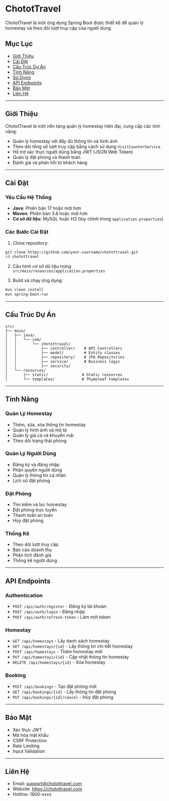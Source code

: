 # ChototTravel

ChototTravel là một ứng dụng Spring Boot được thiết kế để quản lý homestay và theo dõi lượt truy cập của người dùng.

## Mục Lục

- [Giới Thiệu](#giới-thiệu)
- [Cài Đặt](#cài-đặt)
- [Cấu Trúc Dự Án](#cấu-trúc-dự-án)
- [Tính Năng](#tính-năng)
- [Sử Dụng](#sử-dụng)
- [API Endpoints](#api-endpoints)
- [Bảo Mật](#bảo-mật)
- [Liên Hệ](#liên-hệ)

---

## Giới Thiệu

ChototTravel là một nền tảng quản lý homestay hiện đại, cung cấp các tính năng:
- Quản lý homestay với đầy đủ thông tin và hình ảnh
- Theo dõi tổng số lượt truy cập bằng cách sử dụng `VisitCounterService`
- Hỗ trợ xác thực người dùng bằng JWT (JSON Web Token)
- Quản lý đặt phòng và thanh toán
- Đánh giá và phản hồi từ khách hàng

---

## Cài Đặt

### Yêu Cầu Hệ Thống
- **Java**: Phiên bản 17 hoặc mới hơn
- **Maven**: Phiên bản 3.8 hoặc mới hơn
- **Cơ sở dữ liệu**: MySQL hoặc H2 (tùy chỉnh trong `application.properties`)

### Các Bước Cài Đặt
1. Clone repository:
```bash
git clone https://github.com/your-username/chotottravel.git
cd chotottravel
```

2. Cấu hình cơ sở dữ liệu trong `src/main/resources/application.properties`

3. Build và chạy ứng dụng:
```bash
mvn clean install
mvn spring-boot:run
```

---

## Cấu Trúc Dự Án

```
src/
├── main/
│   ├── java/
│   │   └── com/
│   │       └── chotottravel/
│   │           ├── controller/    # API Controllers
│   │           ├── model/         # Entity classes
│   │           ├── repository/    # JPA Repositories
│   │           ├── service/       # Business logic
|   |           ├── security/
│   └── resources/
│       ├── static/               # Static resources
│       └── templates/            # Thymeleaf templates
```

---

## Tính Năng

### Quản Lý Homestay
- Thêm, sửa, xóa thông tin homestay
- Quản lý hình ảnh và mô tả
- Quản lý giá cả và khuyến mãi
- Theo dõi trạng thái phòng

### Quản Lý Người Dùng
- Đăng ký và đăng nhập
- Phân quyền người dùng
- Quản lý thông tin cá nhân
- Lịch sử đặt phòng

### Đặt Phòng
- Tìm kiếm và lọc homestay
- Đặt phòng trực tuyến
- Thanh toán an toàn
- Hủy đặt phòng

### Thống Kê
- Theo dõi lượt truy cập
- Báo cáo doanh thu
- Phân tích đánh giá
- Thống kê người dùng

---

## API Endpoints

### Authentication
- `POST /api/auth/register` - Đăng ký tài khoản
- `POST /api/auth/login` - Đăng nhập
- `POST /api/auth/refresh-token` - Làm mới token

### Homestay
- `GET /api/homestays` - Lấy danh sách homestay
- `GET /api/homestays/{id}` - Lấy thông tin chi tiết homestay
- `POST /api/homestays` - Thêm homestay mới
- `PUT /api/homestays/{id}` - Cập nhật thông tin homestay
- `DELETE /api/homestays/{id}` - Xóa homestay

### Booking
- `POST /api/bookings` - Tạo đặt phòng mới
- `GET /api/bookings/{id}` - Lấy thông tin đặt phòng
- `PUT /api/bookings/{id}/cancel` - Hủy đặt phòng

---

## Bảo Mật

- Xác thực JWT
- Mã hóa mật khẩu
- CSRF Protection
- Rate Limiting
- Input Validation

---

## Liên Hệ

- Email: support@chotottravel.com
- Website: https://chotottravel.com
- Hotline: 1900-xxxx

